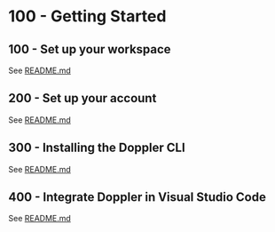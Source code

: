 # 100 - Getting Started

## 100 - Set up your workspace

See [README.md](./100/README.md)

## 200 - Set up your account

See [README.md](./200/README.md)

## 300 - Installing the Doppler CLI

See [README.md](./300/README.md)

## 400 - Integrate Doppler in Visual Studio Code

See [README.md](./400/README.md)
